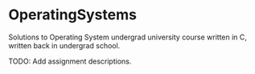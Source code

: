 # OperatingSystems

Solutions to Operating System undergrad university course written in C, written back in undergrad school.

TODO: Add assignment descriptions.
